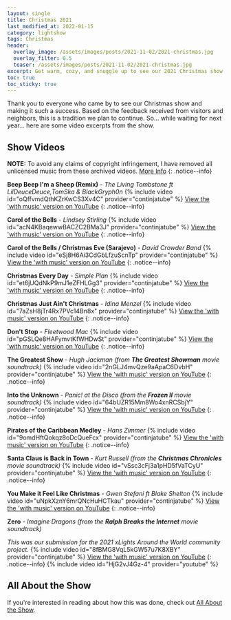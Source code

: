 ```yaml
---
layout: single
title: Christmas 2021
last_modified_at: 2022-01-15
category: lightshow
tags: Christmas
header:
  overlay_image: /assets/images/posts/2021-11-02/2021-christmas.jpg
  overlay_filter: 0.5
  teaser: /assets/images/posts/2021-11-02/2021-christmas.jpg
excerpt: Get warm, cozy, and snuggle up to see our 2021 Christmas show!
toc: true
toc_sticky: true
---
```


Thank you to everyone who came by to see our Christmas show and making it such a success. Based on the feedback received from visitors and neighbors, this is a tradition we plan to continue. So... while waiting for next year... here are some video excerpts from the show.

## Show Videos

**NOTE:** To avoid any claims of copyright infringement, I have removed all unlicensed music from these archived videos. [More Info](/notices/re-audio-removal-from-videos/)
{: .notice--info}

**Beep Beep I'm a Sheep (Remix)** - *The Living Tombstone ft LilDeuceDeuce,TomSka & BlackGryph0n*
{% include video id="oQffvmdQthKZrKwCS3Xv4C" provider="continjatube" %}
[View the 'with music' version on YouTube](https://youtu.be/QjzFCUr9pos)
{: .notice--info}

**Carol of the Bells** - *Lindsey Stirling*
{% include video id="acN4KBaqewwBACZC2BMa3J" provider="continjatube" %}
[View the 'with music' version on YouTube](https://youtu.be/W0lE8rg2HtA)
{: .notice--info}

**Carol of the Bells / Christmas Eve (Sarajevo)** - *David Crowder Band*
{% include video id="eSj8H6Ai3CdGbLfzuScnTp" provider="continjatube" %}
[View the 'with music' version on YouTube](https://youtu.be/4iFV71U-3r0)
{: .notice--info}

**Christmas Every Day** - *Simple Plan*
{% include video id="et6jUQdNkP9mJ1eZFHLGg3" provider="continjatube" %}
[View the 'with music' version on YouTube](https://youtu.be/k_4hJtN0jZQ)
{: .notice--info}

**Christmas Just Ain't Christmas** - *Idina Menzel*
{% include video id="7aZsH8jTr4Rx7PVc14Bn8x" provider="continjatube" %}
[View the 'with music' version on YouTube](https://youtu.be/uLupY6O1ZJA)
{: .notice--info}

**Don't Stop** - *Fleetwood Mac*
{% include video id="pGSLQe8HAFymvtKfWHDwSt" provider="continjatube" %}
[View the 'with music' version on YouTube](https://youtu.be/_PfYcWVTakc)
{: .notice--info}

**The Greatest Show** - *Hugh Jackman (from **The Greatest Showman** movie soundtrack)*
{% include video id="2nGLJ4mvQze9aApaC6DvbH" provider="continjatube" %}
[View the 'with music' version on YouTube](https://youtu.be/f4I_Nw88dt4)
{: .notice--info}

**Into the Unknown** - *Panic! at the Disco (from the **Frozen II** movie soundtrack)* 
{% include video id="64bUZR15Mm8Wo4xnRCSbjY" provider="continjatube" %}
[View the 'with music' version on YouTube](https://youtu.be/HykCmRk6q9A)
{: .notice--info}

**Pirates of the Caribbean Medley** - *Hans Zimmer*
{% include video id="9omdHftQokqz8oDcQueFcx" provider="continjatube" %}
[View the 'with music' version on YouTube](https://youtu.be/9uEjptZRkVc)
{: .notice--info}

**Santa Claus is Back in Town** - *Kurt Russell (from the **Christmas Chronicles** movie soundtrack)*
{% include video id="vSsc3cFj3a1pHD5fVaTCyU" provider="continjatube" %}
[View the 'with music' version on YouTube](https://youtu.be/AfVrBld_a1Y)
{: .notice--info}

**You Make it Feel Like Christmas** - *Gwen Stefani ft Blake Shelton*
{% include video id="uNpkXznY6mrQNcHuHCTkau" provider="continjatube" %}
[View the 'with music' version on YouTube](https://youtu.be/1fuThgABH44)
{: .notice--info}

**Zero** - *Imagine Dragons (from the **Ralph Breaks the Internet** movie soundtrack)*

*This was our submission for the 2021 xLights Around the World community project.*
{% include video id="8fBMG8VqL5kGW57u7K8XBY" provider="continjatube" %}
[View the 'with music' version on YouTube](https://youtu.be/LqNQeIM30sI)
{: .notice--info}
{% include video id="HjG2vJ4Gz-4" provider="youtube" %}

## All About the Show

If you're interested in reading about how this was done, check out <a href="https://chadgoode.com/projects/lightshow/show-Info/">All About the Show</a>.